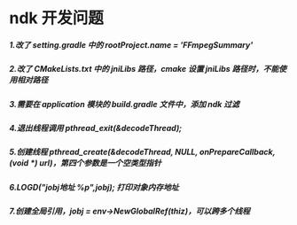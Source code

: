 # ndk 开发问题

##### 1.改了 setting.gradle 中的 rootProject.name = 'FFmpegSummary'

##### 2.改了 CMakeLists.txt 中的 jniLibs 路径，cmake 设置 jniLibs 路径时，不能使用相对路径

##### 3.需要在 application 模块的 build.gradle 文件中，添加 ndk 过滤

##### 4.退出线程调用 pthread_exit(&decodeThread);

##### 5.创建线程 pthread_create(&decodeThread, NULL, onPrepareCallback, (void *) url)，第四个参数是一个空类型指针

##### 6.LOGD("jobj地址 %p",jobj); 打印对象内存地址

##### 7.创建全局引用，jobj = env->NewGlobalRef(thiz)，可以跨多个线程

